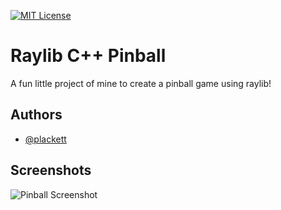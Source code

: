 
[![MIT License](https://img.shields.io/badge/License-MIT-green.svg)](https://choosealicense.com/licenses/mit/)

# Raylib C++ Pinball

A fun little project of mine to create a pinball game using raylib!




## Authors

- [@plackett](https://www.github.com/Plackett)


## Screenshots

![Pinball Screenshot](https://cdn.discordapp.com/attachments/575019394162491392/1253100393035075757/image.png?ex=6674a02f&is=66734eaf&hm=8470f50f44c5dbd5167bc661d7bf4d4a77b1707571c29c8d12b1a57ee4b187ce&)
